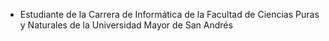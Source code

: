 - Estudiante de la Carrera de Informática de la Facultad de Ciencias Puras y Naturales de la Universidad Mayor de San Andrés

<!---
cdanielrl/cdanielrl is a ✨ special ✨ repository because its `README.md` (this file) appears on your GitHub profile.
You can click the Preview link to take a look at your changes.
--->
